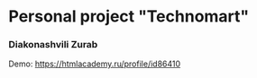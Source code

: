 ﻿
# Personal project "Technomart"
### Diakonashvili Zurab
Demo: https://htmlacademy.ru/profile/id86410
